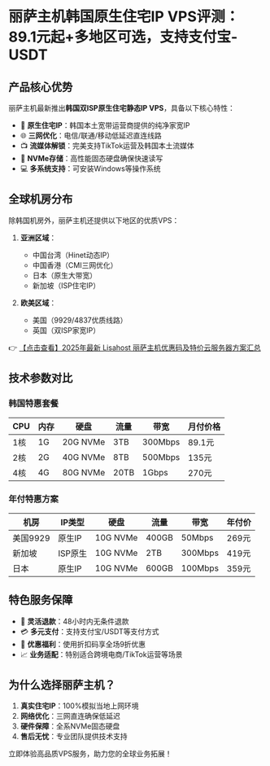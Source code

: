 # 丽萨主机韩国原生住宅IP VPS评测：89.1元起+多地区可选，支持支付宝-USDT

## 产品核心优势
丽萨主机最新推出**韩国双ISP原生住宅静态IP VPS**，具备以下核心特性：
- 🚀 **原生住宅IP**：韩国本土宽带运营商提供的纯净家宽IP
- 🌐 **三网优化**：电信/联通/移动低延迟直连线路
- 📺 **流媒体解锁**：完美支持TikTok运营及韩国本土流媒体
- 💾 **NVMe存储**：高性能固态硬盘确保快速读写
- 💻 **多系统支持**：可安装Windows等操作系统

## 全球机房分布
除韩国机房外，丽萨主机还提供以下地区的优质VPS：
1. **亚洲区域**：
   - 中国台湾（Hinet动态IP）
   - 中国香港（CMI三网优化）
   - 日本（原生大带宽）
   - 新加坡（ISP住宅IP）

2. **欧美区域**：
   - 美国（9929/4837优质线路）
   - 英国（双ISP家宽IP）

👉 [【点击查看】2025年最新 Lisahost 丽萨主机优惠码及特价云服务器方案汇总](https://bit.ly/lisazhuji)

## 技术参数对比
### 韩国特惠套餐
| CPU | 内存 | 硬盘 | 流量 | 带宽 | 月付价格 |
|-----|------|------|------|------|----------|
| 1核 | 1G   | 20G NVMe | 3TB | 300Mbps | 89.1元 |
| 2核 | 2G   | 40G NVMe | 8TB | 500Mbps | 135元 |
| 4核 | 4G   | 80G NVMe | 20TB | 1Gbps | 270元 |

### 年付特惠方案
| 机房 | IP类型 | 硬盘 | 流量 | 带宽 | 年付价 |
|------|--------|------|------|------|--------|
| 美国9929 | 原生IP | 10G NVMe | 400GB | 50Mbps | 269元 |
| 新加坡 | ISP原生 | 10G NVMe | 2TB | 300Mbps | 419元 |
| 日本 | 原生IP | 10G NVMe | 600GB | 100Mbps | 359元 |

## 特色服务保障
- 🔄 **灵活退款**：48小时内无条件退款
- 💳 **多元支付**：支持支付宝/USDT等支付方式
- 🌟 **优惠福利**：使用折扣码享全场9折优惠
- 📈 **业务适配**：特别适合跨境电商/TikTok运营等场景

## 为什么选择丽萨主机？
1. **真实住宅IP**：100%模拟当地上网环境
2. **网络优化**：三网直连确保低延迟
3. **硬件保障**：全系NVMe固态硬盘
4. **售后无忧**：专业团队提供技术支持

立即体验高品质VPS服务，助力您的全球业务拓展！